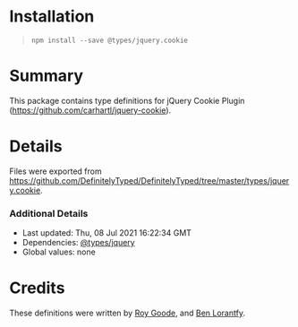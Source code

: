 # Installation
> `npm install --save @types/jquery.cookie`

# Summary
This package contains type definitions for jQuery Cookie Plugin (https://github.com/carhartl/jquery-cookie).

# Details
Files were exported from https://github.com/DefinitelyTyped/DefinitelyTyped/tree/master/types/jquery.cookie.

### Additional Details
 * Last updated: Thu, 08 Jul 2021 16:22:34 GMT
 * Dependencies: [@types/jquery](https://npmjs.com/package/@types/jquery)
 * Global values: none

# Credits
These definitions were written by [Roy Goode](https://github.com/RoyGoode), and [Ben Lorantfy](https://github.com/BenLorantfy).
